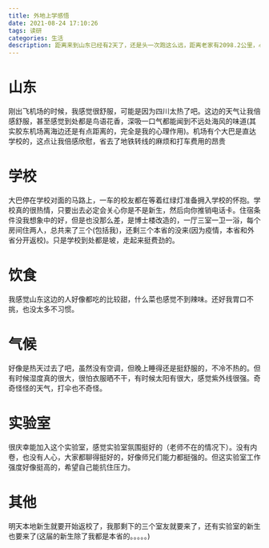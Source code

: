 ```yaml
---
title: 外地上学感悟
date: 2021-08-24 17:10:26
tags: 读研
categories: 生活
description: 距离来到山东已经有2天了，还是头一次跑这么远，距离老家有2098.2公里，心中万分感慨啊
---
```


# 山东
刚出飞机场的时候，我感觉很舒服，可能是因为四川太热了吧。这边的天气让我倍感舒服，甚至感觉到处都是鸟语花香，深吸一口气都能闻到不远处海风的味道(其实胶东机场离海边还是有点距离的，完全是我的心理作用)。机场有个大巴是直达学校的，这点让我倍感欣慰，省去了地铁转线的麻烦和打车费用的昂贵

# 学校
大巴停在学校对面的马路上，一车的校友都在等着红绿灯准备拥入学校的怀抱。学校真的很热情，只要出去必定会关心你是不是新生，然后向你推销电话卡。住宿条件没我想象中的好，但是也没那么差，是博士楼改造的，一厅三室一卫一浴，每个房间住两人，总共来了三个(包括我)，还剩三个本省的没来(因为疫情，本省和外省分开返校)。只是学校到处都是坡，走起来挺费劲的。

# 饮食
我感觉山东这边的人好像都吃的比较甜，什么菜也感觉不到辣味。还好我胃口不挑，也没太多不习惯。

# 气候
好像是热天过去了吧，虽然没有空调，但晚上睡得还是挺舒服的，不冷不热的。但有时候湿度真的很大，很怕衣服晒不干，有时候太阳有很大，感觉紫外线很强。奇奇怪怪的天气，打伞也不奇怪。

# 实验室
很庆幸能加入这个实验室，感觉实验室氛围挺好的（老师不在的情况下）。没有内卷，也没有人心，大家都聊得挺好的，好像师兄们能力都挺强的。但这实验室工作强度好像挺高的，希望自己能抗住压力。

# 其他
明天本地新生就要开始返校了，我那剩下的三个室友就要来了，还有实验室的新生也要来了(这届的新生除了我都是本省的。。。。。)